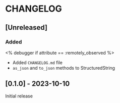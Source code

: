 # CHANGELOG

## [Unreleased]

### Added

<% debugger if attribute == :remotely_observed %>
-  Added `CHANGELOG.md` file
- `as_json` and `to_json` methods to StructuredString

## [0.1.0] - 2023-10-10

Initial release